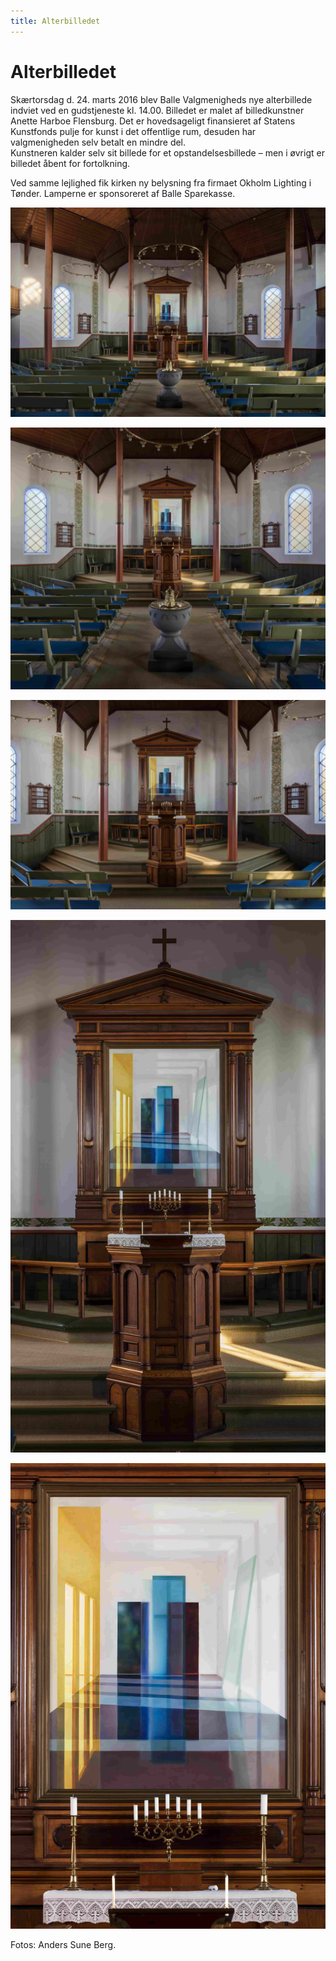 ```yaml
---
title: Alterbilledet
---
```


# Alterbilledet

Skærtorsdag d. 24. marts 2016 blev Balle Valgmenigheds nye alterbillede indviet ved en gudstjeneste kl. 14.00. Billedet er malet af billedkunstner Anette Harboe Flensburg. Det er hovedsageligt finansieret af Statens Kunstfonds pulje for kunst i det offentlige rum, desuden har valgmenigheden selv betalt en mindre del.\
Kunstneren kalder selv sit billede for et opstandelsesbillede – men i øvrigt er billedet åbent for fortolkning.

Ved samme lejlighed fik kirken ny belysning fra firmaet Okholm Lighting i Tønder. Lamperne er sponsoreret af Balle Sparekasse.

![Billede af alteret I Balle Menigheds Kirke](/public/images/uploads/billede-alterbillede-prof-1.jpg "Billede af alteret I Balle Menigheds Kirke")

![Billede af alteret I Balle Menigheds Kirke](/public/images/uploads/billede-alterbillede-prof-2.jpg "Billede af alteret I Balle Menigheds Kirke")

![Billede af alteret I Balle Menigheds Kirke](/public/images/uploads/billede-alterbillede-prof-3.jpg "Billede af alteret I Balle Menigheds Kirke")

![Billede af alteret I Balle Menigheds Kirke](/public/images/uploads/billede-alterbillede-prof-4.jpg "Billede af alteret I Balle Menigheds Kirke")

![Billede af alteret I Balle Menigheds Kirke](/public/images/uploads/billede-alterbillede-prof-5.jpg "Billede af alteret I Balle Menigheds Kirke")

Fotos: Anders Sune Berg.
